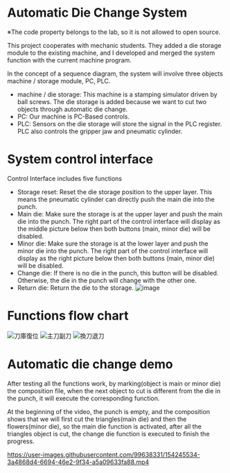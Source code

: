 # Automatic Die Change System
※The code property belongs to the lab, so it is not allowed to open source.

This project cooperates with mechanic students. They added a die storage module to the existing machine, and I developed and merged the system function with the current machine program.

In the concept of a sequence diagram, the system will involve three objects machine / storage module, PC, PLC.
* machine / die storage: This machine is a stamping simulator driven by ball screws. The die storage is added because we want to cut two objects through automatic die change.
* PC: Our machine is PC-Based controls.
* PLC: Sensors on the die storage will store the signal in the PLC register. PLC also controls the gripper jaw and pneumatic cylinder.

# System control interface
Control Interface includes five functions
* Storage reset: Reset the die storage position to the upper layer. This means the pneumatic cylinder can directly push the main die into the punch.
* Main die: Make sure the storage is at the upper layer and push the main die into the punch. The right part of the control interface will display as the middle picture below then both buttons (main, minor die) will be disabled.
* Minor die: Make sure the storage is at the lower layer and push the minor die into the punch. The right part of the control interface will display as the right picture below then both buttons (main, minor die) will be disabled.
* Change die: If there is no die in the punch, this button will be disabled. Otherwise, the die in the punch will change with the other one. 
* Return die: Return the die to the storage.
![image](https://user-images.githubusercontent.com/88305396/151932676-3656d6fd-fcb8-47e3-9ec5-71ede9c41a9e.png)

# Functions flow chart
![刀庫復位](https://user-images.githubusercontent.com/88305396/152029704-05aca64f-a12d-45ca-8e0c-e21f07215d51.png)
![主刀副刀](https://user-images.githubusercontent.com/88305396/152031561-99571bdb-ad6b-4f71-852e-fa3502ab7106.png)
![換刀退刀](https://user-images.githubusercontent.com/88305396/152031578-ce9f64ae-7dd4-41ff-8fc7-7ab494fd6d9b.png)
  
# Automatic die change demo
After testing all the functions work,  by marking(object is main or minor die) the composition file, when the next object to cut is different from the die in the punch, it will execute the corresponding function.

At the beginning of the video, the punch is empty, and the composition shows that we will first cut the triangles(main die) and then the flowers(minor die), so the main die function is activated, after all the triangles object is cut, the change die function is executed to finish the progress.


https://user-images.githubusercontent.com/99638331/154245534-3a4868d4-6694-46e2-9f34-a5a09633fa88.mp4

